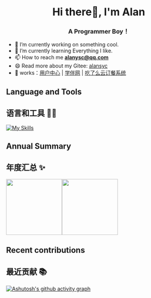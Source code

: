 <h1 align="center">Hi there👋, I'm Alan</h1>
<h3 align="center">A Programmer Boy！</h3>

- 🔭 I’m currently working on something cool.
- 🌱 I’m currently learning Everything I like.
- 📫 How to reach me **alanysc@qq.com**
- 😄 Read more about my Gitee: [alansyc](https://gitee.com/alanysc)
- 🏡 works：<a href="https://121.40.229.102" target="_blank">用户中心</a> | <a href="https://121.40.229.102:8000" target="_blank">学伴网</a> | <a href="https://github.com/AlanYsc6/sky-take-out" target="_blank">吃了么云订餐系统</a>

## Language and Tools
## 语言和工具 👨‍💻

[![My Skills](https://skillicons.dev/icons?i=java,mysql,spring,idea,maven,git,postman,vue,react,webstorm,vscode,linux,c,cpp,clion)](https://skillicons.dev)

## Annual Summary
## 年度汇总 ✨

<img align="" height="152px" src="https://github-readme-stats.vercel.app/api?username=AlanYsc6&hide_title=true&hide_border=true&show_icons=true&include_all_commits=true&line_height=21&bg_color=0,EC6C6C,FFD479,FFFC79,73FA79&theme=graywhite&locale=cn" /><img align="" height="152px" src="https://github-readme-stats.vercel.app/api/top-langs/?username=AlanYsc6&hide_title=true&hide_border=true&layout=compact&bg_color=0,73FA79,73FDFF,D783FF&theme=graywhite&locale=cn" />

## Recent contributions
## 最近贡献 📚 

[![Ashutosh's github activity graph](https://github-readme-activity-graph.vercel.app/graph?username=AlanYsc6&theme=dracula&height=260&days=30&radius=10)](https://github.com/ashutosh00710/github-readme-activity-graph)
